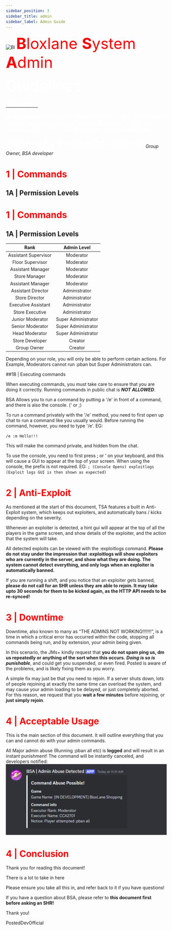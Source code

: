 ```yaml
---
sidebar_position: 3
sidebar_title: admin
sidebar_label: Admin Guide
---
```



![Bl](https://bloxlane.devs-stuff.me/assets/img/bag.png)  <font  color='#fa0000' size='20'> **B**loxlane **S**ystem **A**dmin</font>

<font  color='#ffffff' size='20'> Guidelines</font>


<u><font  color='#ffffff' size='5'>**TSA Info**</font></u>

<font  color='#ffffff' size='4'>A modified version of the Basic Admin Essentials command system, modified to work with the BloxLane HTTP API, anti-exploits, and more. Created by PostedDevOfficial</font>



<font  color='#ffffff' size='6'> Written by PostedDevOfficial</font>
*Group Owner, BSA developer*

# <font color='#fa0000'>1 | Commands</font>
## 1A | Permission Levels

# <font  color='#fa0000'>1 | Commands</font>

##  1A | Permission Levels
| Rank | Admin Level |
|:-------------------:|:--------------------:|
| Assistant Supervisor| Moderator |
| Floor Supervisor | Moderator |
| Assistant Manager | Moderator |
| Store Manager | Moderator |
| Assistant Manager | Moderator |
| Assistant Director | Administrator |
| Store Director | Administrator |
| Executive Assistant | Administrator |
| Store Executive | Administrator |
| Junior Moderator | Super Administrator |
| Senior Moderator | Super Administrator |
| Head Moderator | Super Administrator |
| Store Developer | Creator |
| Group Owner | Creator |

Depending on your role, you will only be able to perform certain actions. For Example, Moderators cannot run :pban but Super Administrators can.

##1B | Executing commands

When executing commands, you must take care to ensure that you are doing it correctly. Running commands in public chat is ***NOT ALLOWED***.

BSA Allows you to run a command by putting a '/e' in front of a command, and there is also the console. (' or ;)

To run a command privately with the '/e' method, you need to first open up chat to run a command like you usually would. Before running the command, however, you need to type '/e'. EG:

`/e :m Hello!!!`

This will make the command private, and hidden from the chat. 

To use the console, you need to first press ; or ‘ on your keyboard, and this will cause a GUI to appear at the top of your screen. When using the console, the prefix is not required. EG:
``; (Console Opens)
exploitlogs
(Exploit logs GUI is then shown as expected)
``

# <font  color='#fa0000'>2 | Anti-Exploit</font>
As mentioned at the start of this document, TSA features a built in Anti-Exploit system, which keeps out exploiters, and automatically bans / kicks depending on the severity.

Whenever an exploiter is detected, a hint gui will appear at the top of all the players in the game screen, and show details of the exploiter, and the action that the system will take. 

All detected exploits can be viewed with the :exploitlogs command. 
**Please do not stay under the impression that :exploitlogs will show exploiters who are currently in the server, and show what they are doing. The system cannot detect everything, and only logs when an exploiter is automatically banned.**

If you are running a shift, and you notice that an exploiter gets banned, **please do not call for an SHR unless they are able to rejoin. It may take upto 30 seconds for them to be kicked again, as the HTTP API needs to be re-synced!**

# <font  color='#fa0000'>3 | Downtime</font>

Downtime, also known to many as “THE ADMINS NOT WORKING!!!!!!!”, is a time in which a critical error has occurred within the code, stopping all commands being run, and by extension, your admin being given.

In this scenario, the JMs+ kindly request that **you do not spam ping us, dm us repeatedly or anything of the sort when this occurs.** ***Doing is so is punishable***, and could get you suspended, or even fired. Posted is aware of the problems, and is likely fixing them as you worry. 

A simple fix may just be that you need to rejoin. If a server shuts down, lots of people rejoining at exactly the same time can overload the system, and may cause your admin loading to be delayed, or just completely aborted. For this reason, we request that you **wait a few minutes** before rejoining, or **just simply rejoin**.

# <font  color='#fa0000'>4 | Acceptable Usage</font>
This is the main section of this document. It will outline everything that you can and cannot do with your admin commands.

All Major admin abuse (Running :pban all etc) is **logged** and will result in an instant punishment! The command will be instantly canceled, and developers notified: 
![za aa detector](image.png)

# <font  color='#fa0000'>4 | Conclusion</font>

Thank you for reading this document!

There is a lot to take in here

Please ensure you take all this in, and refer back to it if you have questions!

If you have a question about BSA, please refer to **this document first before asking an SHR!**

Thank you!

PostedDevOfficial


